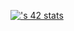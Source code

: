 
[![<nloutfi>'s 42 stats](https://badge.mediaplus.ma/black/nloutfi)](https://github.com/oakoudad/badge42)
